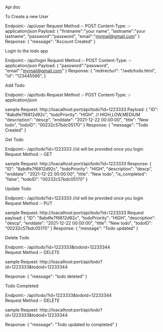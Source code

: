 Api doc


To Create a new User

Endpoint:- /api/user 
Request Method :- POST
Content-Type: :- application/json
Payload: 
{
  "firstname":"your name",
    "lastname":"your lastname",
    "password":"password",
    "email":"mymail@gmail.com"
}
Response:
{
		"message": "Account Created"
}
    
    
Login to the todo app

Endpoint:- /api/login 
Request Method :- POST
Content-Type: :- application/json
Payload: 
{
    "password":"password",
    "email":"mymail@gmail.com"
}
Response:
{
			"redirecturl": "/web/todo.html",
			"id": "123445566",
}


Add Todo 

Endpoint:- /api/todo 
Request Method :- POST
Content-Type: :- application/json

sample Request: http://loacalhost:port/api/todo?id=1223333
Payload: 
{
"ID": "8abdfe7f6812d92c",
"todoPriority": "HIGH", // HIGH,LOW,MEDIUM
"description": "descp",
"enddate": "2021-12-22 00:00:00",
"title": "New todo",
"todoID": "00232c57bdc05170"
}
Response:
{
		"message": "Todo Created"
}
    
Get Todo 

Endpoint:- /api/todo?id=1223333 //id will be provided  once you login
Request Method :- GET

sample Request: http://loacalhost:port/api/todo?id=1223333
Response:
{
"ID": "8abdfe7f6812d92c",
"todoPriority": "HIGH",
"description": "descp",
"enddate": "2021-12-22 00:00:00",
"title": "New todo",
"is_completed": "false",
"todoID": "00232c57bdc05170"
}
    
Update Todo 

Endpoint:- /api/todo?id=1223333 //id will be provided  once you login
Request Method :- PUT

sample Request: http://loacalhost:port/api/todo?id=1223333
Request payload:
{
"ID": "8abdfe7f6812d92c",
"todoPriority": "HIGH",
"description": "descp",
"enddate": "2021-12-22 00:00:00",
"title": "New todo",
"todoID": "00232c57bdc05170"
}
Response:
{
		"message": "Todo updated"
}

Delete Todo 

Endpoint:- /api/todo?id=1223333&todoid=12233344  
Request Method :- DELETE

sample Request: http://loacalhost:port/api/todo?id=1223333&todoid=12233344 

Response:
{
		"message": "todo deleted"
}

Todo Completed

Endpoint:- /api/todo/?id=1223333&todoid=12233344  
Request Method :- DELETE

sample Request: http://loacalhost:port/api/todo?id=1223333&todoid=12233344 

Response:
{
		"message": "Todo updated to completed"
}

    
    
    
    
